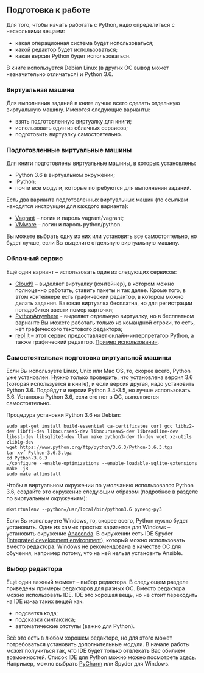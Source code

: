 ## Подготовка к работе

Для того, чтобы начать работать с Python, надо определиться с несколькими вещами:

* какая операционная система будет использоваться;
* какой редактор будет использоваться;
* какая версия Python будет использоваться.

В книге используется Debian Linux (в других ОС вывод может незначительно отличаться) и Python 3.6.

### Виртуальная машина

Для выполнения заданий в книге лучше всего сделать отдельную виртуальную машину. Имеются следующие варианты:

* взять подготовленную виртуалку для книги;
* использовать один из облачных сервисов;
* подготовить виртуалку самостоятельно.

### Подготовленные виртуальные машины

Для книги подготовлены виртуальные машины, в которых установлены:

* Python 3.6 в виртуальном окружении;
* IPython;
* почти все модули, которые потребуются для выполнения заданий.

Есть два варианта подготовленных виртуальных машин (по ссылкам находятся инструкции для каждого варианта):

* [Vagrant](https://github.com/natenka/pyneng-examples-exercises/blob/master/exercises/vm/vagrant.md) – логин и пароль vagrant/vagrant;
* [VMware](https://github.com/natenka/pyneng-examples-exercises/blob/master/exercises/vm/vmware.md) – логин и пароль python/python.

Вы можете выбрать одну из них или установить все самостоятельно, но будет лучше, если Вы выделите отдельную виртуальную машину.

### Облачный сервис

Ещё один вариант – использовать один из следующих сервисов:

* [Cloud9](https://c9.io/) – выделяет виртуалку (контейнер), в котором можно полноценно работать, ставить пакеты и так далее. Кроме того, в этом контейнере есть графический редактор, в котором можно делать задания. Базовая виртуалка бесплатна, но для регистрации понадобится ввести номер карточки;
* [PythonAnywhere](https://www.pythonanywhere.com/) - выделяет отдельную виртуалку, но в бесплатном варианте Вы можете работать только из командной строки, то есть, нет графического текстового редактора;
* [repl.it](https://repl.it/) – этот сервис предоставляет онлайн-интерпретатор Python, а также графический редактор. [Пример использования](https://repl.it/KSIp/3/).

### Самостоятельная подготовка виртуальной машины

Если Вы используете Linux, Unix или Mac OS, то, скорее всего, Python уже установлен. Нужно только проверить, что установлена версия 3.6 (которая используется в книге), и если версия другая, надо установить Python 3.6. Подойдут и версии Python 3.4-3.5, но лучше использовать 3.6. Установка Python 3.6, если его нет в ОС, выполняется самостоятельно.

Процедура установки Python 3.6 на Debian:

```
sudo apt-get install build-essential ca-certificates curl gcc libbz2-dev libffi-dev libncurses5-dev libncursesw5-dev libreadline-dev libssl-dev libsqlite3-dev llvm make python3-dev tk-dev wget xz-utils zlib1g-dev
wget https://www.python.org/ftp/python/3.6.3/Python-3.6.3.tgz
tar xvf Python-3.6.3.tgz
cd Python-3.6.3
./configure --enable-optimizations --enable-loadable-sqlite-extensions
make -j8
sudo make altinstall
```

Чтобы в виртуальном окружении по умолчанию использовался Python 3.6, создайте это окружение следующим образом (подробнее в разделе по виртуальным окружениям):

```
mkvirtualenv --python=/usr/local/bin/python3.6 pyneng-py3
```

Если Вы используете Windows, то, скорее всего, Python нужно будет установить. Один из самых простых вариантов для Windows – установить окружение [Anaconda](https://www.continuum.io/downloads/). В окружении есть IDE Spyder ([Integrated development environment](https://en.wikipedia.org/wiki/Integrated_development_environment)), который можно использовать вместо редактора. Windows не рекомендована в качестве ОС для обучения, например потому, что на ней нельзя установить Ansible.

### Выбор редактора

Ещё один важный момент – выбор редактора. В следующем разделе приведены примеры редакторов для разных ОС. Вместо редактора можно использовать IDE. IDE это хорошая вещь, но не стоит переходить на IDE из-за таких вещей как:

* подсветка кода;
* подсказки синтаксиса;
* автоматические отступы (важно для Python).

Всё это есть в любом хорошем редакторе, но для этого может потребоваться установить дополнительные модули. В начале работы может получиться так, что IDE будет только отвлекать Вас обилием возможностей. Список IDE для Python можно можно посмотреть [здесь](https://wiki.python.org/moin/IntegratedDevelopmentEnvironments/). Например, можно выбрать [PyCharm](http://www.jetbrains.com/pycharm/) или Spyder для Windows.
